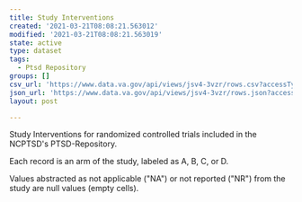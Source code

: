 ```yaml
---
title: Study Interventions
created: '2021-03-21T08:08:21.563012'
modified: '2021-03-21T08:08:21.563019'
state: active
type: dataset
tags:
  - Ptsd Repository
groups: []
csv_url: 'https://www.data.va.gov/api/views/jsv4-3vzr/rows.csv?accessType=DOWNLOAD'
json_url: 'https://www.data.va.gov/api/views/jsv4-3vzr/rows.json?accessType=DOWNLOAD'
layout: post

---
```

Study Interventions for randomized controlled trials included in the NCPTSD's PTSD-Repository.

Each record is an arm of the study, labeled as A, B, C, or D. 

Values abstracted as not applicable ("NA") or not reported ("NR") from the study are null values (empty cells).
